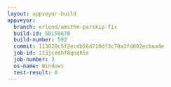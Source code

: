 ```yaml
---
layout: appveyor-build
appveyor:
  branch: erlend/amsthm-parskip-fix
  build-id: 50159670
  build-number: 592
  commit: 113020c5f2ecdb56d710df3c70a3fd802ecbaa4e
  job-id: it3jcedhf8qnqh5s
  job-number: 3
  os-name: Windows
  test-result: 0
---
```

